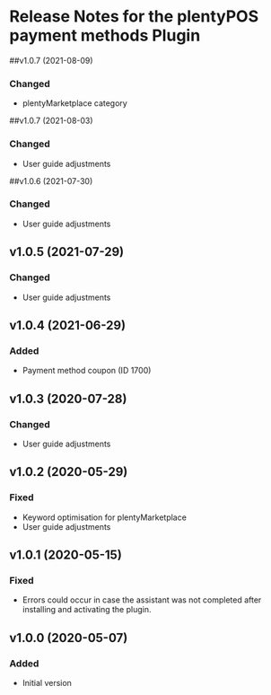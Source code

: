 # Release Notes for the plentyPOS payment methods Plugin

##v1.0.7 (2021-08-09)
### Changed
- plentyMarketplace category

##v1.0.7 (2021-08-03)
### Changed
- User guide adjustments

##v1.0.6 (2021-07-30)
### Changed
- User guide adjustments

## v1.0.5 (2021-07-29)
### Changed
- User guide adjustments

## v1.0.4 (2021-06-29)
### Added
- Payment method coupon (ID 1700)

## v1.0.3 (2020-07-28)
### Changed
- User guide adjustments

## v1.0.2 (2020-05-29)
### Fixed
- Keyword optimisation for plentyMarketplace
- User guide adjustments

## v1.0.1 (2020-05-15)
### Fixed
- Errors could occur in case the assistant was not completed after installing and activating the plugin.

## v1.0.0 (2020-05-07)
### Added
- Initial version